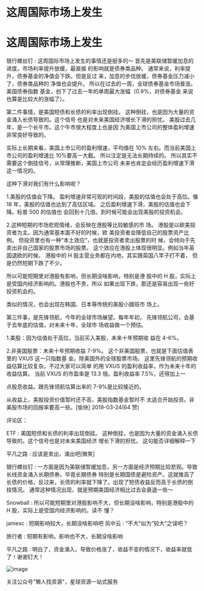 # 这周国际市场上发生

# 这周国际市场上发生

银行螺丝钉 : 这周国际市场上发生的事情还是挺多的～ 首先是美联储暂缓加息的进度。市场利率提升放缓，最直接 的影响就是债券类品种。 通常来说，利率提升，债券基金的净值会下跌。但是反过 来，加息的步伐放缓，债券基金压力减小了，债券类品种的 净值也会提升。 所以在过去的一周，全球债券基金市场普涨。美国债券指数 基金，创下了过去一年的单周最大涨幅（0.9%，对债券基金 来说也算是比较大的涨幅了）。

第二件事情，是美国短债和长债的利率出现倒挂。 这种倒挂，也是因为大量的资金涌入长债导致的。这个信号 也是对未来美国经济增长下滑的担忧。 美股过去几年，是一个长牛市。这个牛市很大程度上也是因 为美国上市公司的整体盈利增速非常良好导致的。

实际上长期来看，美国上市公司的盈利增速，平均值在 10% 左右。而当前美国上市公司的盈利增速比 10%要高一大截。 所以注定是无法长期持续的。 所以其实不需要这个倒挂信号，从常理推断，美国上市公司 未来也肯定会经历盈利增速下滑这一情况的。

这种下滑对我们有什么影响呢？

1.美股的估值会下降。 盈利增速非常可观的时间段，美股的估值也会处于高位。像 18 年，美股的估值也达到了高估区域。 之后盈利增速下滑，美股的估值也会下降。标普 500 的估值也 会回到十几倍。到时候可能会出现美股的投资机会。

2.这种短期的市场悲观情绪，会反映在港股等比较敏感的市 场。 港股是以欧美投资者为主。因为通常基本面不好的时候，欧 美投资者会降低自己的股票资产比例。 但投资里也有一种“本土效应”，也就是投资者卖出股票的时 候，会倾向于先卖出非自己国家的股票市场的股票。 这个效应在港股上体现很明显。例如当年英国退欧的时候， 港股中的 H 股主营业务都在内地，其实跟英国八竿子打不着， 但是仍然短期下跌了不少。

所以可能短期里对港股有影响，但长期没啥影响，特别是港 股中的 H 股，实际上是受国内经济影响的。港股也不贵，所以 如果出现下跌，那还是容易出现一些好投资机会的。

类似的情况，也会出现在韩国、日本等传统的美股小跟班市 场上。

第三件事，是先锋领航，今年的全球市场展望。每年年初， 先锋领航公司，会基于去年底的估值，对未来十年，全球市 场收益做一个预估。

1.美股：因为估值处于高位，当前买入美股，未来十年预期收 益在 4-6%。

2.非美国股票：未来十年预期收益 7-9%。 这个非美国股票，也就是下面估值表里的 VXUS 这一只指数基 金。除美国外的全球股票市场。 这里先锋领航的预期收益估算比较复杂。不过大家可以简单 的用 VXUS 的盈利收益率，作为未来十年的收益估算。 当前 VXUS 的市盈率是 13.3 倍。盈利收益率 7.5%，还得加上一

点股息收益。跟先锋领航估算出来的 7-9%是比较接近的。

从收益上，美股投资价值暂时还不高，美股指数基金暂时不 太适合开始投资。非美股市场的回报率要高一些。[愉快] 2019-03-24(64 赞)

评论区：

ETF : 美国短债和长债的利率出现倒挂。 这种倒挂，也是因为大量的资金涌入长债导致的。这个信号也是对未来美国经济 增长下滑的担忧。 这句能否详细解释一下

平凡之路 : 应该是卖出，涌出吧[微笑]

银行螺丝钉 : 一方面是因为美联储暂缓加息，另一方面是经济预期比较悲观。导致长线资金涌入长期债券。毕竟长期债券 特别是长期国债是避险资产。这就推高了长债的价格，反过来，长债的利率就下降了。出现了短债收益反而高于长债的倒 挂情况。 通常这种情况出现，就是预期美国经济相比过去会衰退一些～

Snowball : 所以可能短期里对港股影响不大，但长期没啥影响，特别是港股中的 H 股，实际上是受国内经济影响的。读不 懂？

jamesc : 短期影响较大，长期没啥影响吧 风中云 : “不大”似为“较大”之误吧？

旅行者 : 短期有影响，影响也不大，长期没啥影响

平凡之路 : 明白了，资金涌入，导致价格涨了，收益不变的情况下，收益率就低了！谢谢钉大！

![image](img/Image_0441.png)

关注公众号"懒人找资源"，星球资源一站式服务